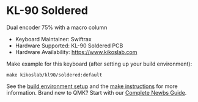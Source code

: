 # KL-90 Soldered

Dual encoder 75% with a macro column

* Keyboard Maintainer: Swiftrax
* Hardware Supported: KL-90 Soldered PCB
* Hardware Availability: https://www.kikoslab.com

Make example for this keyboard (after setting up your build environment):

    make kikoslab/kl90/soldered:default

See the [build environment setup](https://docs.qmk.fm/#/getting_started_build_tools) and the [make instructions](https://docs.qmk.fm/#/getting_started_make_guide) for more information. Brand new to QMK? Start with our [Complete Newbs Guide](https://docs.qmk.fm/#/newbs).

